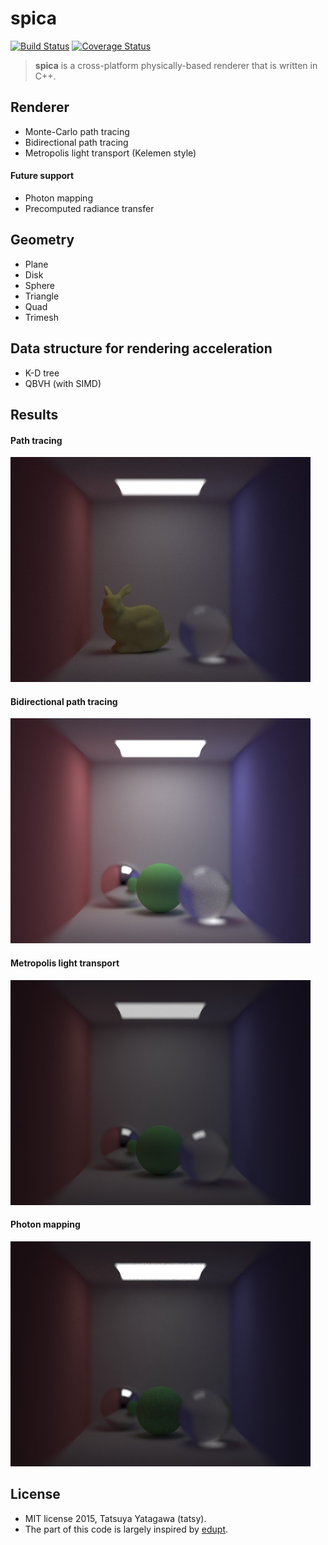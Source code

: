 spica
===

[![Build Status](https://travis-ci.org/tatsy/spica.svg?branch=master)](https://travis-ci.org/tatsy/spica)
[![Coverage Status](https://coveralls.io/repos/tatsy/spica/badge.svg?branch=master)](https://coveralls.io/r/tatsy/spica?branch=master)

> **spica** is a cross-platform physically-based renderer that is written in C++. 

## Renderer

* Monte-Carlo path tracing
* Bidirectional path tracing
* Metropolis light transport (Kelemen style)

#### Future support

* Photon mapping
* Precomputed radiance transfer

## Geometry

* Plane
* Disk
* Sphere
* Triangle
* Quad
* Trimesh

## Data structure for rendering acceleration

* K-D tree
* QBVH (with SIMD)

## Results

#### Path tracing

<img src="./results/simplept.jpg" width="480" />

#### Bidirectional path tracing

<img src="./results/simplebpt.jpg" width="480" />

#### Metropolis light transport

<img src="./results/simplemlt.jpg" width="480" />

#### Photon mapping

<img src="./results/photonmap.jpg" width="480" />

## License

* MIT license 2015, Tatsuya Yatagawa (tatsy).
* The part of this code is largely inspired by [edupt](https://github.com/githole/edupt.git).
